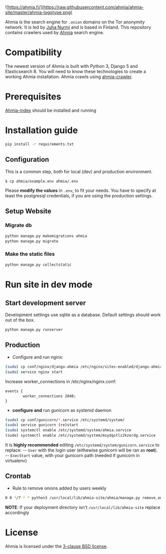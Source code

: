 ![https://ahmia.fi/](https://raw.githubusercontent.com/ahmia/ahmia-site/master/ahmia-logotype.png)

Ahmia is the search engine for `.onion` domains on the Tor anonymity
network. It is led by [Juha Nurmi](//github.com/juhanurmi) and is based
in Finland. This repository contains crawlers used by [Ahmia](https://ahmia.fi/) search engine.

# Compatibility

The newest version of Ahmia is built with Python 3, Django 5 and Elasticsearch 8.
You will need to know these technologies to create a working Ahmia installation.
Ahmia crawls using [ahmia-crawler](https://github.com/ahmia/ahmia-crawler).

# Prerequisites
[Ahmia-index](https://github.com/ahmia/ahmia-index) should be installed and running

# Installation guide

```sh
pip install -r requirements.txt
```

## Configuration

This is a common step, both for local (dev) and production environment.

```
$ cp ahmia/example.env ahmia/.env
```

Please **modify the values** in `.env`, to fit your needs. You have to specify
at least the postgresql credentials, if you are using the production settings.


## Setup Website

### Migrate db
```sh
python manage.py makemigrations ahmia
python manage.py migrate
```

### Make the static files
```sh
python manage.py collectstatic
```

# Run site in dev mode

## Start development server

Development settings use sqlite as a database.
Default settings should work out of the box.

```sh
python manage.py runserver
```

## Production

* Configure and run nginx:
```sh
(sudo) cp conf/nginx/django-ahmia /etc/nginx/sites-enabled/django-ahmia
(sudo) service nginx start
```

Increase worker_connections in /etc/nginx/nginx.conf:

```
events {
        worker_connections 2048;
}
```

* **configure and** run gunicorn as systemd daemon
```sh
(sudo) cp conf/gunicorn/*.service /etc/systemd/system/
(sudo) service gunicorn (re)start
(sudo) systemctl enable /etc/systemd/system/ahmia.service
(sude) systemctl enable /etc/systemd/system/msydqstlz2kzerdg.service
```

It is **highly recommended** editing `/etc/systemd/system/gunicorn.service` to replace:
-- `User` with the login user (eithewise gunicorn will be ran as **root**).
-- `ExecStart` value, with your gunicorn path  (needed if gunicorn in virtualenv)

## Crontab

* Rule to remove onions added by users weekly
```sh
0 0 */7 * * python3 /usr/local/lib/ahmia-site/ahmia/manage.py remove_onions --settings=ahmia.settings.prod
```

__NOTE__: If your deployment directory isn't `/usr/local/lib/ahmia-site` replace accordingly

# License

Ahmia is licensed under the [3-clause BSD license](
https://en.wikipedia.org/wiki/BSD_licenses#3-clause_license_.28.22Revised_BSD_License.22.2C_.22New_BSD_License.22.2C_or_.22Modified_BSD_License.22.29).
